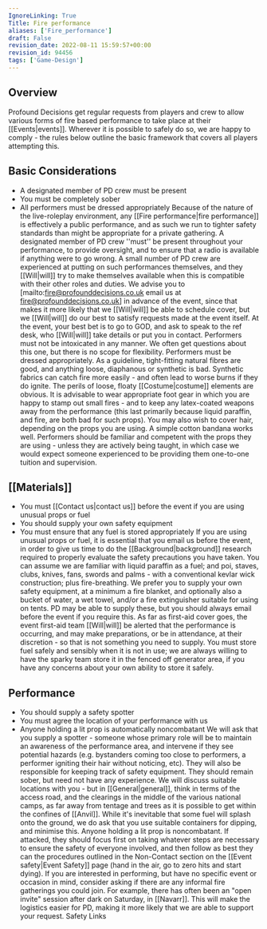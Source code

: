 ```yaml
---
IgnoreLinking: True
Title: Fire performance
aliases: ['Fire_performance']
draft: False
revision_date: 2022-08-11 15:59:57+00:00
revision_id: 94456
tags: ['Game-Design']
---
```


## Overview
Profound Decisions get regular requests from players and crew to allow various forms of fire based performance to take place at their [[Events|events]]. Wherever it is possible to safely do so, we are happy to comply - the rules below outline the basic framework that covers all players attempting this.
## Basic Considerations
* A designated member of PD crew must be present
* You must be completely sober
* All performers must be dressed appropriately
Because of the nature of the live-roleplay environment, any [[Fire performance|fire performance]] is effectively a public performance, and as such we run to tighter safety standards than might be appropriate for a private gathering.
A designated member of PD crew ''must'' be present throughout your performance, to provide oversight, and to ensure that a radio is available if anything were to go wrong. A small number of PD crew are experienced at putting on such performances themselves, and they [[Will|will]] try to make themselves available when this is compatible with their other roles and duties. We advise you to [mailto:fire@profounddecisions.co.uk email us at fire@profounddecisions.co.uk] in advance of the event, since that makes it more likely that we [[Will|will]] be able to schedule cover, but we [[Will|will]] do our best to satisfy requests made at the event itself. At the event, your best bet is to go to GOD, and ask to speak to the ref desk, who [[Will|will]] take details or put you in contact.
Performers must not be intoxicated in any manner. We often get questions about this one, but there is no scope for flexibility.
Performers must be dressed appropriately. As a guideline, tight-fitting natural fibres are good, and anything loose, diaphanous or synthetic is bad. Synthetic fabrics can catch fire more easily - and often lead to worse burns if they do ignite. The perils of loose, floaty [[Costume|costume]] elements are obvious. It is advisable to wear appropriate foot gear in which you are happy to stamp out small fires - and to keep any latex-coated weapons away from the performance (this last primarily because liquid paraffin, and fire, are both bad for such props). You may also wish to cover hair, depending on the props you are using. A simple cotton bandana works well.
Performers should be familiar and competent with the props they are using - unless they are actively being taught, in which case we would expect someone experienced to be providing them one-to-one tuition and supervision.
## [[Materials]]
* You must [[Contact us|contact us]] before the event if you are using unusual props or fuel
* You should supply your own safety equipment
* You must ensure that any fuel is stored appropriately
If you are using unusual props or fuel, it is essential that you email us before the event, in order to give us time to do the [[Background|background]] research required to properly evaluate the safety precautions you have taken. You can assume we are familiar with liquid paraffin as a fuel; and poi, staves, clubs, knives, fans, swords and palms - with a conventional kevlar wick construction; plus fire-breathing.
We prefer you to supply your own safety equipment, at a minimum a fire blanket, and optionally also a bucket of water, a wet towel, and/or a fire extinguisher suitable for using on tents. PD may be able to supply these, but you should always email before the event if you require this. As far as first-aid cover goes, the event first-aid team
[[Will|will]] be alerted that the performance is occurring, and may make preparations, or be in attendance, at their discretion - so that is not something you need to supply.
You must store fuel safely and sensibly when it is not in use; we are always willing to have the sparky team store it in the fenced off generator area, if you have any concerns about your own ability to store it safely.
## Performance
* You should supply a safety spotter
* You must agree the location of your performance with us
* Anyone holding a lit prop is automatically noncombatant
We will ask that you supply a spotter - someone whose primary role will be to maintain an awareness of the performance area, and intervene if they see potential hazards (e.g. bystanders coming too close to performers, a performer igniting their hair without noticing, etc). They will also be responsible for keeping track of safety equipment. They should remain sober, but need not have any experience.
We will discuss suitable locations with you - but in [[General|general]], think in terms of the access road, and the clearings in the middle of the various national camps, as far away from tentage and trees as it is possible to get within the confines of [[Anvil]].
While it's inevitable that some fuel will splash onto the ground, we do ask that you use suitable containers for dipping, and minimise this. 
Anyone holding a lit prop is noncombatant. If attacked, they should focus first on taking whatever steps are necessary to ensure the safety of everyone involved, and then follow as best they can the procedures outlined in the Non-Contact section on the [[Event safety|Event Safety]] page (hand in the air, go to zero hits and start dying).
If you are interested in performing, but have no specific event or occasion in mind, consider asking if there are any informal fire gatherings you could join. For example, there has often been an "open invite" session after dark on Saturday, in [[Navarr]]. This will make the logistics easier for PD, making it more likely that we are able to support your request.
Safety Links